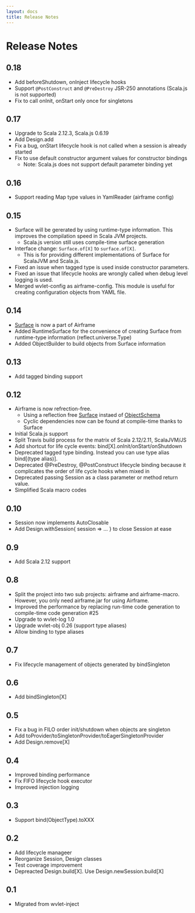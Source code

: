 ```yaml
---
layout: docs
title: Release Notes
---
```


# Release Notes

## 0.18
 - Add beforeShutdown, onInject lifecycle hooks
 - Support `@PostConstruct` and `@PreDestroy` JSR-250 annotations (Scala.js is not supported)
 - Fix to call onInit, onStart only once for singletons

## 0.17
 - Upgrade to Scala 2.12.3, Scala.js 0.6.19
 - Add Design.add
 - Fix a bug, onStart lifecycle hook is not called when a session is already started
 - Fix to use default constructor argument values for constructor bindings
   - Note: Scala.js does not support default parameter binding yet
 
## 0.16
 - Support reading Map type values in YamlReader (airframe config)

## 0.15
 - Surface will be gererated by using runtime-type information. This improves the compilation speed in Scala JVM projects.
   - Scala.js version still uses compile-time surface generation
 - Interface change: `Surface.of[X]` to `surface.of[X]`.
   - This is for providing different implementations of Surface for ScalaJVM and Scala.js.
 - Fixed an issue when tagged type is used inside constructor parameters.
 - Fixed an issue that lifecycle hooks are wrongly called when debug level logging is used.
 - Merged wvlet-config as airframe-config. This module is useful for creating configuration objects from YAML file.

## 0.14
 - [Surface](https://github.com/wvlet/airframe/tree/master/surface) is now a part of Airframe
 - Added RuntimeSurface for the convenience of creating Surface from runtime-type information (reflect.universe.Type)
 - Added ObjectBuilder to build objects from Surface information

## 0.13
 - Add tagged binding support

## 0.12
 - Airframe is now refrection-free.
   - Using a reflection free [Surface](https://github.com/wvlet/surface) instaed of [ObjectSchema](https://github.com/wvlet/object-schema)
   - Cyclic dependencies now can be found at compile-time thanks to Surface
 - Initial Scala.js support
 - Split Travis build process for the matrix of Scala 2.12/2.11, ScalaJVM/JS
 - Add shortcut for life cycle events: bind[X].onInit/onStart/onShutdown
 - Deprecated tagged type binding. Instead you can use type alias bind[(type alias)].
 - Deprecated @PreDestroy, @PostConstruct lifecycle binding because it complicates the order of life cycle hooks when mixed in
 - Deprecated passing Session as a class parameter or method return value. 
 - Simplified Scala macro codes

## 0.10
 - Session now implements AutoClosable
 - Add Design.withSession{ session => ... } to close Session at ease 

## 0.9
 - Add Scala 2.12 support

## 0.8
 - Split the project into two sub projects: airframe and airframe-macro. However, you only need airframe.jar for using Airframe.
 - Improved the performance by replacing run-time code generation to compile-time code generation #25
 - Upgrade to wvlet-log 1.0 
 - Upgrade wvlet-obj 0.26 (support type aliases)
 - Allow binding to type aliases

## 0.7
 - Fix lifecycle management of objects generated by bindSingleton

## 0.6
 - Add bindSingleton[X]

## 0.5 
 - Fix a bug in FILO order init/shutdown when objects are singleton
 - Add toProvider/toSingletonProvider/toEagerSingletonProvider
 - Add Design.remove[X]

## 0.4 
 - Improved binding performance
 - Fix FIFO lifecycle hook executor
 - Improved injection logging

## 0.3 
 - Support bind(ObjectType).toXXX 

## 0.2
 - Add lifecycle manageer
 - Reorganize Session, Design classes
 - Test coverage improvement
 - Depreacted Design.build[X]. Use Design.newSession.build[X]

## 0.1
 - Migrated from wvlet-inject
